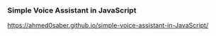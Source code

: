 ### Simple Voice Assistant in JavaScript
https://ahmed0saber.github.io/simple-voice-assistant-in-JavaScript/
